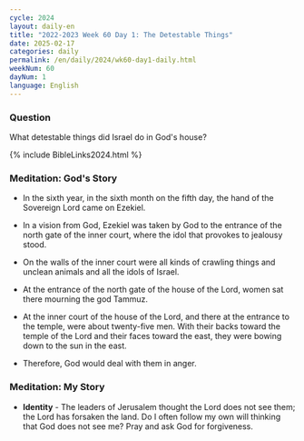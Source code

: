 ```yaml
---
cycle: 2024
layout: daily-en
title: "2022-2023 Week 60 Day 1: The Detestable Things"
date: 2025-02-17
categories: daily
permalink: /en/daily/2024/wk60-day1-daily.html
weekNum: 60
dayNum: 1
language: English
---
```


### Question     
What detestable things did Israel do in God's house?

{% include BibleLinks2024.html %}

### Meditation: God's Story   
+ In the sixth year, in the sixth month on the fifth day, the hand of the Sovereign Lord came on Ezekiel. 

+ In a vision from God, Ezekiel was taken by God to the entrance of the north gate of the inner court, where the idol that provokes to jealousy stood. 

+ On the walls of the inner court were all kinds of crawling things and unclean animals and all the idols of Israel. 

+ At the entrance of the north gate of the house of the Lord, women sat there mourning the god Tammuz. 

+ At the inner court of the house of the Lord, and there at the entrance to the temple, were about twenty-five men. With their backs toward the temple of the Lord and their faces toward the east, they were bowing down to the sun in the east. 

+ Therefore, God would deal with them in anger. 

### Meditation: My Story   
+ **Identity** - The leaders of Jerusalem thought the Lord does not see them; the Lord has forsaken the land. Do I often follow my own will thinking that God does not see me? Pray and ask God for forgiveness. 

